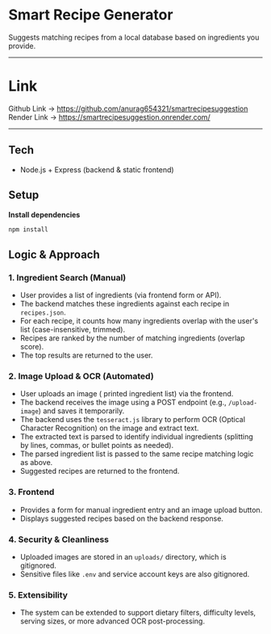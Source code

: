 # Smart Recipe Generator
Suggests matching recipes from a local database based on ingredients you provide.

_________________________________________________________________________________________________
# Link
Github Link -> https://github.com/anurag654321/smartrecipesuggestion
<br>
Render Link -> https://smartrecipesuggestion.onrender.com/

__________________________________________________________________________________________________

## Tech
- Node.js + Express (backend & static frontend)

## Setup
 **Install dependencies**
   ```bash
   npm install
   ```

## Logic & Approach

### 1. Ingredient Search (Manual)
- User provides a list of ingredients (via frontend form or API).
- The backend matches these ingredients against each recipe in `recipes.json`.
- For each recipe, it counts how many ingredients overlap with the user's list (case-insensitive, trimmed).
- Recipes are ranked by the number of matching ingredients (overlap score).
- The top results are returned to the user.

### 2. Image Upload & OCR (Automated)
- User uploads an image ( printed ingredient list) via the frontend.
- The backend receives the image using a POST endpoint (e.g., `/upload-image`) and saves it temporarily.
- The backend uses the `tesseract.js` library to perform OCR (Optical Character Recognition) on the image and extract text.
- The extracted text is parsed to identify individual ingredients (splitting by lines, commas, or bullet points as needed).
- The parsed ingredient list is passed to the same recipe matching logic as above.
- Suggested recipes are returned to the frontend.

### 3. Frontend
- Provides a form for manual ingredient entry and an image upload button.
- Displays suggested recipes based on the backend response.

### 4. Security & Cleanliness
- Uploaded images are stored in an `uploads/` directory, which is gitignored.
- Sensitive files like `.env` and service account keys are also gitignored.

### 5. Extensibility
- The system can be extended to support dietary filters, difficulty levels, serving sizes, or more advanced OCR post-processing.

